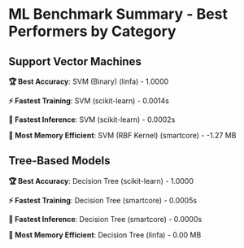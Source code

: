 # ML Benchmark Summary - Best Performers by Category


## Support Vector Machines

**🏆 Best Accuracy**: SVM (Binary) (linfa) - 1.0000

**⚡ Fastest Training**: SVM (scikit-learn) - 0.0014s

**🚀 Fastest Inference**: SVM (scikit-learn) - 0.0002s

**💾 Most Memory Efficient**: SVM (RBF Kernel) (smartcore) - -1.27 MB


## Tree-Based Models

**🏆 Best Accuracy**: Decision Tree (scikit-learn) - 1.0000

**⚡ Fastest Training**: Decision Tree (smartcore) - 0.0005s

**🚀 Fastest Inference**: Decision Tree (smartcore) - 0.0000s

**💾 Most Memory Efficient**: Decision Tree (linfa) - 0.00 MB

